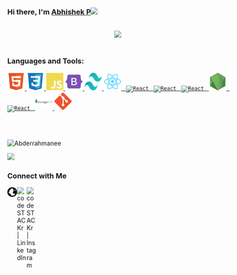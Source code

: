 ### Hi there, I'm [Abhishek P](https://github.com/abhishekkuttikkol)<img src="https://raw.githubusercontent.com/MartinHeinz/MartinHeinz/master/wave.gif" width="30px">
<p align="center">
<br><img src="https://cdn.dribbble.com/users/1025838/screenshots/6220885/devguy3.gif" width="400px"><br><br>
</p>


<!-- **abhishekkuttikkol/abhishekkuttikkol** is a ✨ _special_ ✨ repository because its `README.md` (this file) appears on your GitHub profile. -->

<!-- Here are some ideas to get you started: -->

<!-- - 🔭 I’m currently working on MERN stack -->
<!-- - 🌱 I’m currently learning ... -->
<!-- - 👯 I’m looking to collaborate on ... -->
<!-- - 🤔 I’m looking for help with ... -->
<!-- - 💬 Ask me about ... -->
<!-- - 📫 How to reach me: [website](https://abhishek-0015.web.app/) -->

<h3 align="left">Languages and Tools:</h3>
<p align="left">  
    <a href="https://www.w3.org/html/" target="_blank"> 
        <code><img src="https://raw.githubusercontent.com/devicons/devicon/master/icons/html5/html5-original.svg" alt="html5" width="40" height="40"/></code> 
    </a>  
    <a href="https://www.w3schools.com/css/" target="_blank"> 
        <code><img src="https://raw.githubusercontent.com/devicons/devicon/master/icons/css3/css3-original.svg" alt="css3" width="40" height="40"/></code>  
    </a> 
    <a href="https://developer.mozilla.org/en-US/docs/Web/JavaScript" target="_blank"> 
        <code><img src="https://raw.githubusercontent.com/devicons/devicon/master/icons/javascript/javascript-plain.svg" alt="javascript" width="40" height="40"/></code>  
    </a>
    <a href="https://getbootstrap.com" target="_blank"> 
        <code><img src="https://raw.githubusercontent.com/devicons/devicon/master/icons/bootstrap/bootstrap-plain.svg" alt="bootstrap" width="40" height="40"/></code>  
    </a>
    <a href="https://tailwindcss.com/" target="_blank"> 
        <code><img src="https://github.com/aniftyco/awesome-tailwindcss/blob/master/assets/logo.svg" alt="bootstrap" width="40" height="40"/></code>  
    </a>
    <a href="https://fr.reactjs.org/" target="_blank"> 
        <code><img src="https://raw.githubusercontent.com/devicons/devicon/master/icons/react/react-original.svg" alt="React" width="40" height="40"/> </code> 
    </a> 
    <a href="" target="_blank"> 
        <code><img src="https://angular.io/assets/images/logos/angularjs/AngularJS-Shield.svg" alt="React" width="40" height="40"/> </code> 
    </a> 
    <a href="" target="_blank"> 
        <code><img src="https://upload.wikimedia.org/wikipedia/commons/thumb/c/c3/Python-logo-notext.svg/1200px-Python-logo-notext.svg.png" alt="React" width="40" height="40"/> </code> 
    </a> 
    <a href="" target="_blank"> 
        <code><img src="https://e7.pngegg.com/pngimages/65/205/png-clipart-opencv-computer-vision-library-c-github-text-logo-thumbnail.png" alt="React" width="40" height="40"/> </code> 
    </a> 
    <a href="https://nodejs.org/en/" target="_blank"> 
        <code><img src="https://raw.githubusercontent.com/github/explore/80688e429a7d4ef2fca1e82350fe8e3517d3494d/topics/nodejs/nodejs.png" alt="React" width="40" height="40"/> </code> 
    </a> 
    <a href="" target="_blank"> 
        <code><img src="https://cdn.hashnode.com/res/hashnode/image/upload/v1608125962157/01oWXzCQ4.png?w=400&h=400&fit=crop&crop=entropy&auto=compress" alt="React" width="40" height="40"/> </code> 
    </a>
     <a href="https://www.mongodb.com/" target="_blank"> 
        <code><img src="https://raw.githubusercontent.com/github/explore/80688e429a7d4ef2fca1e82350fe8e3517d3494d/topics/mongodb/mongodb.png" alt="mongoDb" width="40" height="40"/></code>  
    </a>
    <a href="https://git-scm.com/" target="_blank"> 
        <code><img src="https://raw.githubusercontent.com/devicons/devicon/master/icons/git/git-original.svg" alt="git" width="40" height="40"/></code>  
    </a> 
   
    
    
</p>
<br/>
<br/>

<p ><img  src="https://github-readme-stats.vercel.app/api/top-langs/?username=abhishekkuttikkol&layout=compact&title_color=f34f29&text_color=000000&icon_color=FF6C00&locale=" alt="Abderrahmanee" /></p> 
<img src="https://github-readme-stats.vercel.app/api?username=abhishekkuttikkol&show_icons=true&&count_private=true&include_all_commits=true&custom_title=My%20stats%20around%20here&title_color=f34f29&text_color=000000&icon_color=FF6C00&locale=">
<br/>

### Connect with Me

[<img align="left" alt="codeSTACKr.com" width="22px" src="https://raw.githubusercontent.com/iconic/open-iconic/master/svg/globe.svg" />](https://abhishek-0015.web.app/)
[<img align="left" alt="codeSTACKr | LinkedIn" width="22px" src="https://cdn.jsdelivr.net/npm/simple-icons@v3/icons/linkedin.svg" />](https://www.linkedin.com/in/abhishek-p-b6ab1119b/)
[<img align="left" alt="codeSTACKr | Instagram" width="22px" src="https://cdn.jsdelivr.net/npm/simple-icons@v3/icons/instagram.svg" />](https://www.instagram.com/__abhishek_kuttikkol/)

<br />

<!-- - 😄 Pronouns: ... -->
<!-- - ⚡ Fun fact: ... -->

